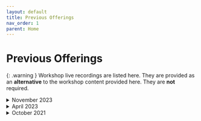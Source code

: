 ```yaml
---
layout: default
title: Previous Offerings
nav_order: 1
parent: Home
---
```


<!-- If you still want to provide access to old workshop recordings, this is the place! Full-length live workshop videos go here. -->
<!-- If you decide you don't need it, delete this page AND go to 'index.md', set has_children to false. -->


# Previous Offerings

{: .warning }
Workshop live recordings are listed here. They are provided as an **alternative** to the workshop content provided here. They are **not** required.

<!-- ----------------------------------------------------------------- -->

<details markdown="1">
<summary>November 2023</summary> <!-- Change "Month Year" with the date of the recording ---> 
<iframe height="416" width="100%" allowfullscreen frameborder=0 src="https://echo360.ca/media/5f36c9fb-37c7-4917-be9e-342aee9b9ac6/public"></iframe>
[View original here.](https://echo360.ca/media/5f36c9fb-37c7-4917-be9e-342aee9b9ac6/public)

Presentation by John Fink, Digital Scholarship Librarian, and Chelsea Miya, Postdoctoral Fellow. [Book an appointment with John or another member of the SCDS Team.](https://libcal.mcmaster.ca/appointments/)
</details>

<!-- ----------------------------------------------------------------- -->

<details markdown="1">
<summary>April 2023</summary> <!-- Change "Month Year" with the date of the recording ---> 
<iframe height="416" width="100%" allowfullscreen frameborder=0 src="https://echo360.ca/media/920779d4-4319-49f1-9b3a-d5c9ebb33723/public"></iframe>
[View original here.](https://echo360.ca/media/920779d4-4319-49f1-9b3a-d5c9ebb33723/public)

Presentation by John Fink, Digital Scholarship Librarian. [Book an appointment with John or another member of the SCDS Team.](https://libcal.mcmaster.ca/appointments/)
</details>

<!-- ----------------------------------------------------------------- -->

<details markdown="1">
<summary>October 2021</summary>
<iframe height="416" width="100%" allowfullscreen frameborder=0 src="https://echo360.ca/media/6c617415-72fc-42be-8acd-ce9c7c1dad02/public"></iframe>
[View original here.](https://echo360.ca/media/6c617415-72fc-42be-8acd-ce9c7c1dad02/public)

Presentation by John Fink, Digital Scholarship Librarian. [Book an appointment with John or another member of the SCDS Team.](https://libcal.mcmaster.ca/appointments/)
</details>